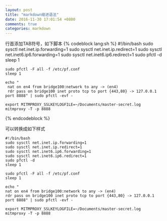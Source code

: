 ```yaml
---
layout: post
title: "markdown缩进语法"
date: 2016-11-30 17:01:54 +0800
comments: true
categories: markdown
---
```

行首添加TAB符号，如下脚本
{% codeblock lang:sh %}
   #!/bin/bash
	sudo sysctl net.inet.ip.forwarding=1
	sudo sysctl net.inet.ip.redirect=1
	sudo sysctl net.inet6.ip6.forwarding=1
	sudo sysctl net.inet6.ip6.redirect=1
	sudo pfctl -d
	sleep 1

	sudo pfctl -F all -f /etc/pf.conf
	sleep 1

	echo "
	 nat on en4 from bridge100:network to any -> (en4)
	 rdr pass on bridge100 inet proto tcp to port {443,80} -> 127.0.0.1 port 8888" | sudo pfctl -evf -

	export MITMPROXY_SSLKEYLOGFILE=~/Documents/master-secret.log
	mitmproxy -T -p 8888
{% endcodeblock %}

可以转换成如下样式

	#!/bin/bash	
	sudo sysctl net.inet.ip.forwarding=1
	sudo sysctl net.inet.ip.redirect=1
	sudo sysctl net.inet6.ip6.forwarding=1
	sudo sysctl net.inet6.ip6.redirect=1
	sudo pfctl -d
	sleep 1

	sudo pfctl -F all -f /etc/pf.conf
	sleep 1

	echo "
	nat on en4 from bridge100:network to any -> (en4)
	rdr pass on bridge100 inet proto tcp to port {443,80} -> 127.0.0.1 port 8888" | sudo pfctl -evf -

	export MITMPROXY_SSLKEYLOGFILE=~/Documents/master-secret.log
	mitmproxy -T -p 8888
